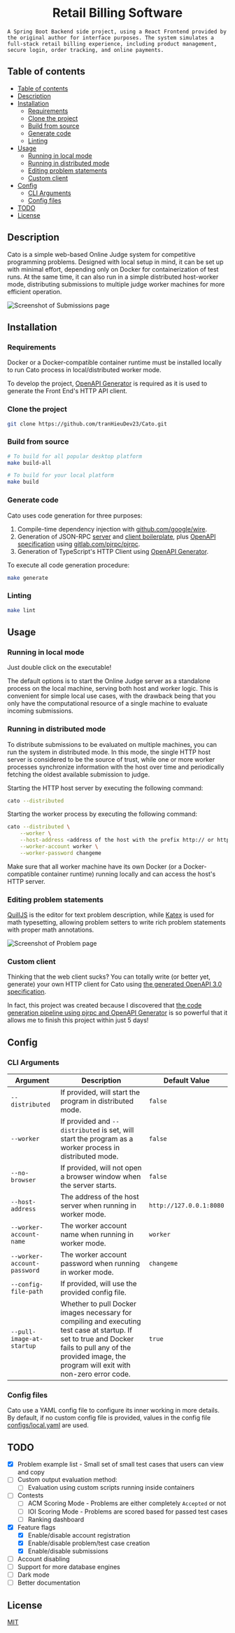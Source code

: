 <h1 align="Center">Retail Billing Software</h1>

    A Spring Boot Backend side project, using a React Frontend provided by the original author for interface purposes. The system simulates a full-stack retail billing experience, including product management, secure login, order tracking, and online payments.

<a name="table-of-contents"></a>

## Table of contents

-   [Table of contents](#table-of-contents)
-   [Description](#description)
-   [Installation](#installation)
    -   [Requirements](#requirements)
    -   [Clone the project](#clone-the-project)
    -   [Build from source](#build-from-source)
    -   [Generate code](#generate-code)
    -   [Linting](#linting)
-   [Usage](#usage)
    -   [Running in local mode](#running-in-local-mode)
    -   [Running in distributed mode](#running-in-distributed-mode)
    -   [Editing problem statements](#editing-problem-statements)
    -   [Custom client](#custom-client)
-   [Config](#config)
    -   [CLI Arguments](#cli-arguments)
    -   [Config files](#config-files)
-   [TODO](#todo)
-   [License](#license)

<a name="description"></a>

## Description

Cato is a simple web-based Online Judge system for competitive programming problems. Designed with local setup in mind, it can be set up with minimal effort, depending only on Docker for containerization of test runs. At the same time, it can also run in a simple distributed host-worker mode, distributing submissions to multiple judge worker machines for more efficient operation.

<img src="docs/screenshot-submissions-page.png" alt="Screenshot of Submissions page" />

<a name="installation"></a>

## Installation

<a name="requirements"></a>

### Requirements

Docker or a Docker-compatible container runtime must be installed locally to run Cato process in local/distributed worker mode.

To develop the project, [OpenAPI Generator](https://github.com/OpenAPITools/openapi-generator) is required as it is used to generate the Front End's HTTP API client.

### Clone the project

```bash
git clone https://github.com/tranHieuDev23/Cato.git
```

### Build from source

```bash
# To build for all popular desktop platform
make build-all

# To build for your local platform
make build
```

### Generate code

Cato uses code generation for three purposes:

1. Compile-time dependency injection with [github.com/google/wire](https://github.com/google/wire).
2. Generation of JSON-RPC [server](/internal/handlers/http/rpc/rpcserver/) and [client boilerplate](/internal/handlers/http/rpc/rpcclient/), plus [OpenAPI specification](/api/swagger.json) using [gitlab.com/pjrpc/pjrpc](https://gitlab.com/pjrpc/pjrpc).
3. Generation of TypeScript's HTTP Client using [OpenAPI Generator](https://github.com/OpenAPITools/openapi-generator).

To execute all code generation procedure:

```bash
make generate
```

### Linting

```bash
make lint
```

<a name="usage"></a>

## Usage

### Running in local mode

Just double click on the executable!

The default options is to start the Online Judge server as a standalone process on the local machine, serving both host and worker logic. This is convenient for simple local use cases, with the drawback being that you only have the computational resource of a single machine to evaluate incoming submissions.

### Running in distributed mode

To distribute submissions to be evaluated on multiple machines, you can run the system in distributed mode. In this mode, the single HTTP host server is considered to be the source of trust, while one or more worker processes synchronize information with the host over time and periodically fetching the oldest available submission to judge.

Starting the HTTP host server by executing the following command:

```bash
cato --distributed
```

Starting the worker process by executing the following command:

```bash
cato --distributed \
    --worker \
    --host-address <address of the host with the prefix http:// or https://> \
    --worker-account worker \
    --worker-password changeme
```

Make sure that all worker machine have its own Docker (or a Docker-compatible container runtime) running locally and can access the host's HTTP server.

### Editing problem statements

[QuillJS](https://quilljs.com/) is the editor for text problem description, while [Katex](https://katex.org/) is used for math typesetting, allowing problem setters to write rich problem statements with proper math annotations.

<img src="docs/screenshot-problem-page.png" alt="Screenshot of Problem page" />

### Custom client

Thinking that the web client sucks? You can totally write (or better yet, generate) your own HTTP client for Cato using [the generated OpenAPI 3.0 specification](/api/swagger.json).

In fact, this project was created because I discovered that [the code generation pipeline using pjrpc and OpenAPI Generator](#generate-code) is so powerful that it allows me to finish this project within just 5 days!

<a name="config"></a>

## Config

### CLI Arguments

| Argument                    | Description                                                                                                                                                                                                  | Default Value           |
| --------------------------- | ------------------------------------------------------------------------------------------------------------------------------------------------------------------------------------------------------------ | ----------------------- |
| `--distributed`             | If provided, will start the program in distributed mode.                                                                                                                                                     | `false`                 |
| `--worker`                  | If provided and `--distributed` is set, will start the program as a worker process in distributed mode.                                                                                                      | `false`                 |
| `--no-browser`              | If provided, will not open a browser window when the server starts.                                                                                                                                          | `false`                 |
| `--host-address`            | The address of the host server when running in worker mode.                                                                                                                                                  | `http://127.0.0.1:8080` |
| `--worker-account-name`     | The worker account name when running in worker mode.                                                                                                                                                         | `worker`                |
| `--worker-account-password` | The worker account password when running in worker mode.                                                                                                                                                     | `changeme`              |
| `--config-file-path`        | If provided, will use the provided config file.                                                                                                                                                              |                         |
| `--pull-image-at-startup`   | Whether to pull Docker images necessary for compiling and executing test case at startup. If set to true and Docker fails to pull any of the provided image, the program will exit with non-zero error code. | `true`                  |

### Config files

Cato use a YAML config file to configure its inner working in more details. By default, if no custom config file is provided, values in the config file [configs/local.yaml](configs/local.yaml) are used.

<a name="Todo"></a>

## TODO

-   [x] Problem example list - Small set of small test cases that users can view and copy
-   [ ] Custom output evaluation method:
    -   [ ] Evaluation using custom scripts running inside containers
-   [ ] Contests
    -   [ ] ACM Scoring Mode - Problems are either completely `Accepted` or not
    -   [ ] IOI Scoring Mode - Problems are scored based for passed test cases
    -   [ ] Ranking dashboard
-   [x] Feature flags
    -   [x] Enable/disable account registration
    -   [x] Enable/disable problem/test case creation
    -   [x] Enable/disable submissions
-   [ ] Account disabling
-   [ ] Support for more database engines
-   [ ] Dark mode
-   [ ] Better documentation

<a name="licence"></a>

## License

[MIT](https://choosealicense.com/licenses/mit/)
